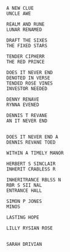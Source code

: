 
```
A NEW CLUE
UNCLE AWE
```

```
REALM AND RUNE
LUNAR RENAMED
```

```
DRAFT THE SIXES
THE FIXED STARS
```

```
TENDER CIPHERR
THE RED PRINCE
```



```
DOES IT NEVER END
DENOTED IN VERSE
TENDED ROSE VINES
INVESTOR NEEDED
```

```
DENNY RENAVE
RYNNA EVENED

DENNIS T REVANE
AN IT NEVER END


DOES IT NEVER END A
DENNIS REVANE TOED
```


```
WITHIN A TIMELY MANOR
```


```
HERBERT S SINCLAIR
INHERIT CRABLESS R

INHERITRANCE RBLSS N
RBR S SII NAL
ENTRANCE HALL
```

```
SIMON P JONES
MINOS
```


```
LASTING HOPE
```


```
LILLY RYSIAN ROSE


SARAH DRIVIAN
```


